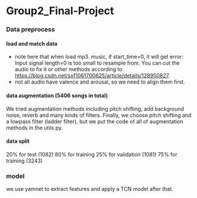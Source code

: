 # Group2_Final-Project


### Data preprocess
#### load and match data
* note here that when load mp3. music, if start_time=0, it will get error: Input signal length=0 is too small to resample from. You can cut the audio to fix it or other methods according to https://blog.csdn.net/sxf1061700625/article/details/128950827.
* not all audio have valence and arousal, so we need to align them first.
#### data augmentation (5406 songs in total)
We tried augmentation methods including pitch shifting, add background noise, reverb and many kinds of filters. Finally, we choose pitch shifting and a lowpass filter (ladder filter), but we put the code of all of augmentation methods in the utils.py.
#### data split
20% for test (1082)
80% for training  25% for validation (1081)
                  75% for training (3243)

### model
we use yamnet to extract features and apply a TCN model after that.
